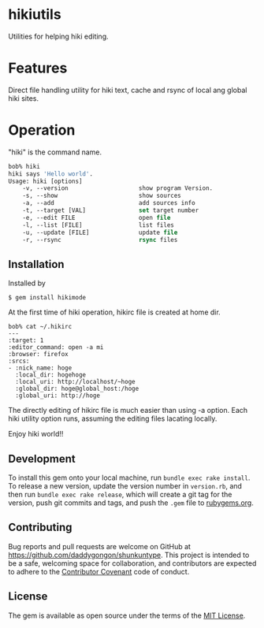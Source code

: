 # hikiutils
Utilities for helping hiki editing.

# Features
Direct file handling utility for hiki text, cache and rsync of local ang global hiki sites.


# Operation

"hiki" is the command name.

```tcsh
bob% hiki
hiki says 'Hello world'.
Usage: hiki [options]
    -v, --version                    show program Version.
    -s, --show                       show sources
    -a, --add                        add sources info
    -t, --target [VAL]               set target number
    -e, --edit FILE                  open file
    -l, --list [FILE]                list files
    -u, --update [FILE]              update file
    -r, --rsync                      rsync files
```

## Installation
Installed by

```
$ gem install hikimode
```

At the first time of hiki operation, hikirc file is created at home dir.

```
bob% cat ~/.hikirc
---
:target: 1
:editor_command: open -a mi
:browser: firefox
:srcs:
- :nick_name: hoge
  :local_dir: hogehoge
  :local_uri: http://localhost/~hoge
  :global_dir: hoge@global_host:/hoge
  :global_uri: http://hoge
```

The directly editing of hikirc file is much easier than using -a option.
Each hiki utility option runs, assuming the editing files lacating locally.

Enjoy hiki world!!

## Development

To install this gem onto your local machine, run `bundle exec rake install`. To release a new version, update the version number in `version.rb`, and then run `bundle exec rake release`, which will create a git tag for the version, push git commits and tags, and push the `.gem` file to [rubygems.org](https://rubygems.org).

## Contributing

Bug reports and pull requests are welcome on GitHub at https://github.com/daddygongon/shunkuntype. This project is intended to be a safe, welcoming space for collaboration, and contributors are expected to adhere to the [Contributor Covenant](contributor-covenant.org) code of conduct.


## License

The gem is available as open source under the terms of the [MIT License](http://opensource.org/licenses/MIT).
